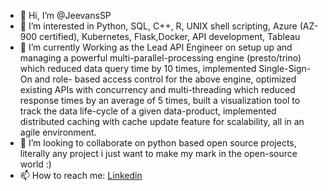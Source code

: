 - 👋 Hi, I’m @JeevansSP
- 👀 I’m interested in Python, SQL, C++, R, UNIX shell scripting, Azure (AZ-900 certified), Kubernetes, Flask,Docker, API development, Tableau 
- 🌱 I’m currently Working as the Lead API Engineer on setup up and managing a powerful multi-parallel-processing engine
      (presto/trino) which reduced data query time by 10 times, implemented Single-Sign-On and role-
      based access control for the above engine, optimized existing APIs with concurrency and multi-threading
      which reduced response times by an average of 5 times, built a visualization tool to track the data
      life-cycle of a given data-product, implemented distributed caching with cache update feature for scalability,
      all in an agile environment.
- 💞️ I’m looking to collaborate on python based open source projects, literally any project i just want to make my mark in the open-source world :)
- 📫 How to reach me: [Linkedin](https://www.linkedin.com/in/jeevan-s-p-a905a116a/)



